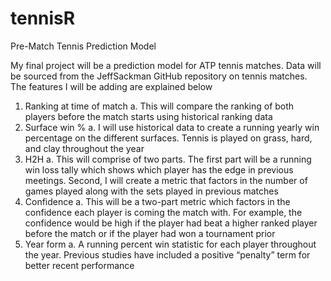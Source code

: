 # tennisR

Pre-Match Tennis Prediction Model

My final project will be a prediction model for ATP tennis matches. Data will be sourced from the JeffSackman GitHub repository on tennis matches. The features I will be adding are explained below

1.	Ranking at time of match
a.	This will compare the ranking of both players before the match starts using historical ranking data
2.	Surface win %
a.	I will use historical data to create a running yearly win percentage on the different surfaces. Tennis is played on grass, hard, and clay throughout the year
3.	H2H
a.	This will comprise of two parts. The first part will be a running win loss tally which shows which player has the edge in previous meetings. Second, I will create a metric that factors in the number of games played along with the sets played in previous matches
4.	Confidence
a.	This will be a two-part metric which factors in the confidence each player is coming the match with. For example, the confidence would be high if the player had beat a higher ranked player before the match or if the player had won a tournament prior
5.	Year form
a.	A running percent win statistic for each player throughout the year. Previous studies have included a positive “penalty” term for better recent performance





